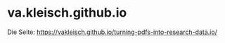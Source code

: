# va.kleisch.github.io

Die Seite:  https://vakleisch.github.io/turning-pdfs-into-research-data.io/
